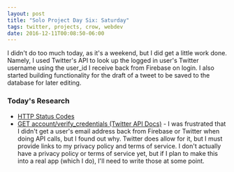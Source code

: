 ```yaml
---
layout: post
title: "Solo Project Day Six: Saturday"
tags: twitter, projects, crow, webdev
date: 2016-12-11T00:08:50-06:00
---
```


I didn't do too much today, as it's a weekend, but I did get a little work done. Namely, I used Twitter's API to look up the logged in user's Twitter username using the user_id I receive back from Firebase on login. I also started building functionality for the draft of a tweet to be saved to the database for later editing.

### Today's Research

- [HTTP Status Codes](http://www.restapitutorial.com/httpstatuscodes.html)
- [GET account/verify\_credentials (Twitter API Docs)](https://dev.twitter.com/rest/reference/get/account/verify_credentials) - I was frustrated that I didn't get a user's email address back from Firebase or Twitter when doing API calls, but I found out why. Twitter does allow for it, but I must provide links to my privacy policy and terms of service. I don't actually have a privacy policy or terms of service yet, but if I plan to make this into a real app (which I do), I'll need to write those at some point.